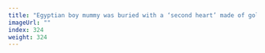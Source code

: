 ```yaml
---
title: "Egyptian boy mummy was buried with a ‘second heart’ made of gold"
imageUrl: ""
index: 324
weight: 324
---
```

